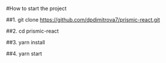 #How to start the project

##1. git clone https://github.com/dpdimitrova7/prismic-react.git

##2. cd prismic-react

##3. yarn install

##4. yarn start
